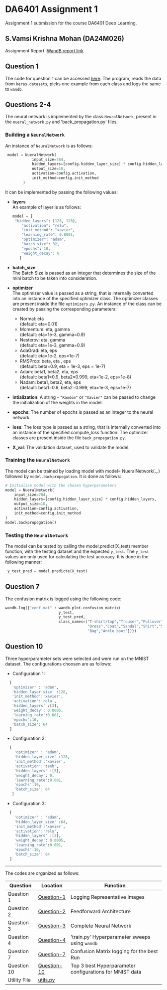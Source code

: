 # DA6401 Assignment 1
Assignment 1 submission for the course DA6401 Deep Learning.

S.Vamsi Krishna Mohan (DA24M026)
---

Assignment Report :[WandB report link](https://api.wandb.ai/links/krishvamsi321-indian-institute-of-technology-madras/maixp1aa)

## Question 1
The code for question 1 can be accessed [here](https://github.com/vamsikrishnamohan/DA6401-Assignment1/blob/main/Question-1.py). The program, reads the data from `keras.datasets`, picks one example from each class and logs the same to `wandb`.

## Questions 2-4
The neural network is implemented by the class `NeuralNetwork`, present in the `nueral_network.py` and 'back_propagation.py' files.  
### Building a `NeuralNetwork`
An instance of `NeuralNetwork` is as follows:
```Python
 model = NueralNetwork(
            input_size=784,
            hidden_layers=[config.hidden_layer_size] * config.hidden_layers,
            output_size=10,
            activation=config.activation,
            init_method=config.init_method
        ) 
```
It can be implemented by passing the following values:

- **layers**  
    An example of layer is as follows:
    
    ```python
    model = [
     "hidden_layers": [128, 128],
        "activation": "relu",
        "init_method": "xavier",
        "learning_rate": 0.0001,
        "optimizer": "adam",
        "batch_size": 32,
        "epochs": 10,
        "weight_decay": 0
       ]
    ```

- **batch_size**  
    The Batch Size is passed as an integer that determines the size of the mini batch to be taken into consideration.

- **optimizer**  
    The optimizer value is passed as a string, that is internally converted into an instance of the specified optimizer class. The optimizer classes are present inside the file `optimizers.py`. An instance of the class can be created by passing the corresponding parameters:
    + Normal: eta   
        (default: eta=0.01)
    + Momentum: eta, gamma   
        (default: eta=1e-3, gamma=0.9)
    + Nesterov: eta, gamma   
        (default: eta=1e-3, gamma=0.9)
    + AdaGrad: eta, eps   
        (default: eta=1e-2, eps=1e-7)
    + RMSProp: beta, eta , eps    
        (default: beta=0.9, eta = 1e-3, eps = 1e-7)
    + Adam: beta1, beta2, eta, eps   
        (default: beta1=0.9, beta2=0.999, eta=1e-2, eps=1e-8)
    + Nadam: beta1, beta2, eta, eps   
        (default: beta1=0.9, beta2=0.999, eta=1e-3, eps=1e-7)

- **intialization**: A string - `"Random"` or `"Xavier"` can be passed to change the initialization of the weights in the model.

- **epochs**: The number of epochs is passed as an integer to the neural network.


- **loss**: The loss type is passed as a string, that is internally converted into an instance of the specified compute_loss function. The optimizer classes are present inside the file `back_propagation.py`. 

- **X_val**: The validation dataset, used to validate the model.


### Training the `NeuralNetwork`
The model can be trained by loading model with model= NueralNetwork(.,.) followed by `model.backpropogation`. It is done as follows:

```python
# Initialize model with the chosen hyperparameters
model = NueralNetwork(
    input_size=784,
    hidden_layers=[config.hidden_layer_size] * config.hidden_layers,
    output_size=10,
    activation=config.activation,
    init_method=config.init_method
)
model.backpropogation()
```

### Testing the `NeuralNetwork`
The model can be tested by calling the model.predict(X_test) member function, with the testing dataset and the expected `y_test`. The `y_test` values are only used for calculating the test accuracy. It is done in the following manner:

```python
 y_test_pred = model.predicte(X_test)
```

## Question 7
The confusion matrix is logged using the following code:

```python
wandb.log({"conf_mat" : wandb.plot.confusion_matrix(
                        y_test,
                        y_test_pred,
                        class_names=["T-shirt/top","Trouser","Pullover",\
                                     "Dress","Coat","Sandal","Shirt","Sneaker",\
                                     "Bag","Ankle boot"])})
```


## Question 10
Three hyperparameter sets were selected and were run on the MNIST dataset. The configurations choosen are as follows:

- Configuration 1:

 ```python
   [
    'optimizer' : 'adam',
    'hidden_layer_size' :128,
    'init_method':'xavier',
    'activation':'relu',
    'hidden_layers' :[3],
    'weight_decay': 0.0005,
    'learning_rate':0.001,
    'epochs':10,
    'batch_size': 64
   ]
```
- Configuration 2:
```python
  [
    'optimizer' : 'adam',
    'hidden_layer_size' :128,
    'init_method':'xavier',
    'activation':'tanh',
    'hidden_layers' :[5],
    'weight_decay': 0,
    'learning_rate':0.001,
    'epochs':10,
    'batch_size': 64
   ]
```
- Configuration 3:
```python
  [
    'optimizer' : 'adam',
    'hidden_layer_size' :64,
    'init_method':'xavier',
    'activation':'relu',
    'hidden_layers' :[3],
    'weight_decay': 0.0005,
    'learning_rate':0.001,
    'epochs':10,
    'batch_size': 64
  ]
```
---
The codes are organized as follows:

| Question | Location | Function | 
|----------|----------|----------|
| Question 1 | [Question-1](https://github.com/vamsikrishnamohan/DA6401-Assignment1/blob/main/Question-1.py) | Logging Representative Images | 
| Question 2 | [Question-2](https://github.com/vamsikrishnamohan/DA6401-Assignment1/blob/main/nueral_network.py) | Feedforward Architecture |
| Question 3 | [Question-3](https://github.com/vamsikrishnamohan/DA6401-Assignment1/blob/main/back_propagation.py) | Complete Neural Network |
| Question 4 | [Question-4](https://github.com/vamsikrishnamohan/DA6401-Assignment1/blob/main/train.py) | 'train.py' Hyperparameter sweeps using `wandb` |
| Question 7 | [Question-7](https://github.com/vamsikrishnamohan/DA6401-Assignment1/blob/main/Question-7.py) | Confusion Matrix logging for the best Run | 
| Question 10 | [Question-10](https://github.com/vamsikrishnamohan/DA6401-Assignment1/blob/main/Question-10.py) | Top 3 best Hyperparameter configurations for MNIST data | 
| Utility File | [utils.py](https://github.com/vamsikrishnamohan/DA6401-Assignment1/blob/main/utils.py)
